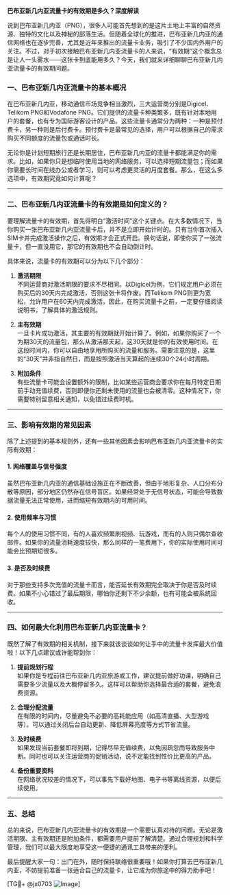 **巴布亚新几内亚流量卡的有效期是多久？深度解读**

说到巴布亚新几内亚（PNG），很多人可能首先想到的是这片土地上丰富的自然资源、独特的文化以及神秘的部落生活。但随着全球化的推进，巴布亚新几内亚的通信网络也在逐步完善，尤其是近年来推出的流量卡业务，吸引了不少国内外用户的关注。不过，对于初次接触巴布亚新几内亚流量卡的人来说，“有效期”这个概念总是让人一头雾水——这张卡到底能用多久？今天，我们就来详细聊聊巴布亚新几内亚流量卡的有效期问题。

### 一、巴布亚新几内亚流量卡的基本概况

在巴布亚新几内亚，移动通信市场竞争相当激烈，三大运营商分别是Digicel、Telikom PNG和Vodafone PNG。它们提供的流量卡种类繁多，既有针对本地用户的套餐，也有专为国际游客设计的产品。这些流量卡通常分为两种：一种是预付费卡，另一种则是后付费卡。预付费卡是最常见的选择，用户可以根据自己的需求购买不同额度的流量包或通话时长。

无论你是计划短期旅行还是长期居住，巴布亚新几内亚的流量卡都能满足你的需求。比如，如果你只是想临时使用当地的网络服务，可以选择短期流量包；而如果你需要长时间在线办公或者学习，则可以考虑更灵活的月度套餐。那么，在这么多选项中，有效期究竟如何计算呢？

---

### 二、巴布亚新几内亚流量卡的有效期是如何定义的？

要理解流量卡的有效期，首先得明白“激活时间”这个关键点。在大多数情况下，当你购买一张巴布亚新几内亚流量卡后，并不是立即开始计时的。只有当你首次插入SIM卡并完成激活操作之后，有效期才会正式开启。换句话说，即使你买了一张流量卡，但一直没用它，那它的有效期也不会自动倒计时。

具体来说，流量卡的有效期可以分为以下几个部分：

1. **激活期限**  
   不同运营商对激活期限的要求不尽相同。以Digicel为例，它们规定用户必须在购买后的30天内完成激活，否则这张卡将作废。而Telikom PNG则更为宽松，允许用户在60天内完成激活。因此，在购买流量卡之前，一定要仔细阅读说明书，了解具体的激活规则。

2. **主有效期**  
   一旦卡片成功激活，其主要的有效期就开始计算了。例如，如果你购买了一个为期30天的流量包，那么从激活那天起，这30天就是你的有效使用时间。在这段时间内，你可以自由地享用所购买的流量和服务。需要注意的是，这里的“30天”并非指自然日，而是按照激活当天算起的连续30个24小时周期。

3. **附加条件**  
   有些流量卡可能会设置额外的限制，比如某些运营商会要求你在每月特定日期前手动充值续费，否则即便你还剩未使用的流量也会被清零。这种情况下，你需要特别留意相关通知，以免错过续费时机。

---

### 三、影响有效期的常见因素

除了上述提到的基本规则外，还有一些其他因素会影响巴布亚新几内亚流量卡的实际有效期：

#### 1. 网络覆盖与信号强度
虽然巴布亚新几内亚的通信基础设施正在不断改善，但由于地形复杂、人口分布分散等原因，部分地区仍然存在信号盲区。如果经常处于无信号状态，可能会导致数据流量无法正常使用，进而缩短有效期内的可用时间。

#### 2. 使用频率与习惯
每个人的使用习惯不同，有的人喜欢频繁刷视频、玩游戏，而有的人则只偶尔查收邮件。如果你的流量消耗速度较快，那么同样的一笔费用下，你的实际使用时间可能会比预期短很多。

#### 3. 是否及时续费
对于那些支持多次充值的流量卡而言，能否延长有效期完全取决于你是否及时续费。如果不小心错过了最后期限，哪怕你还剩下不少余额，也有可能会被系统回收。

---

### 四、如何最大化利用巴布亚新几内亚流量卡？

既然了解了有效期的相关机制，接下来就该谈谈如何让手中的流量卡发挥最大价值啦！以下几点建议或许能帮到你：

1. **提前规划行程**  
   如果你是专程前往巴布亚新几内亚旅游或工作，建议提前做好功课，明确自己需要多少流量以及大概停留多久。这样可以帮助你选择最合适的套餐，避免浪费资源。

2. **合理分配流量**  
   在有限的时间内，尽量避免不必要的高耗能应用（如高清直播、大型游戏等）。可以通过关闭后台自动更新、降低屏幕亮度等方式节省流量。

3. **及时续费**  
   如果发现当前套餐即将到期，记得尽早充值续费，以免因疏忽而导致服务中断。同时也可以关注运营商的促销活动，说不定能找到性价比更高的产品。

4. **备份重要资料**  
   在网络状况较差的情况下，可以事先下载好地图、电子书等离线资源，以便后续使用。

---

### 五、总结

总的来说，巴布亚新几内亚流量卡的有效期是一个需要认真对待的问题。无论是激活期限、主有效期还是附加条件，都需要用户提前了解清楚。通过合理规划和科学管理，我们可以最大限度地享受这一便捷的通讯工具带来的便利。

最后提醒大家一句：出门在外，随时保持联络很重要哦！如果你打算去巴布亚新几内亚，不妨提前准备一张适合自己的流量卡，让它成为你旅途中的得力助手吧！

[TG💪+ @jx0703 ![Image](https://github.com/user-attachments/assets/dbca1d08-cadb-493c-b0ec-ad6f7a83f270)]